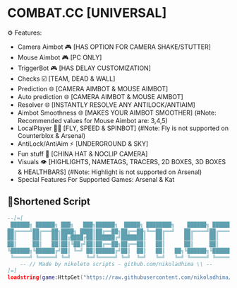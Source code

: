 # COMBAT.CC [UNIVERSAL]
⚙️ Features:
- Camera Aimbot 🎮 [HAS OPTION FOR CAMERA SHAKE/STUTTER]
- Mouse Aimbot 🎮 [PC ONLY]
- TriggerBot 🎮 [HAS DELAY CUSTOMIZATION]
- Checks ☑️ [TEAM, DEAD & WALL]
- Prediction 🌐 [CAMERA AIMBOT & MOUSE AIMBOT]
- Auto prediction 🌐 [CAMERA AIMBOT & MOUSE AIMBOT]
- Resolver 🌐 [INSTANTLY RESOLVE ANY ANTILOCK/ANTIAIM]
- Aimbot Smoothness 🌐 [MAKES YOUR AIMBOT SMOOTHER] (#Note: Recommended values for Mouse Aimbot are: 3,4,5)
- LocalPlayer 🏃‍♂️ [FLY, SPEED & SPINBOT] (#Note: Fly is not supported on Counterblox & Arsenal)
- AntiLock/AntiAim ⚡ [UNDERGROUND & SKY]
- Fun stuff 👾 [CHINA HAT & NOCLIP CAMERA]
- Visuals 👁️ [HIGHLIGHTS, NAMETAGS, TRACERS, 2D BOXES, 3D BOXES & HEALTHBARS] (#Note: Highlight is not supported on Arsenal)
- Special Features For Supported Games: Arsenal & Kat

## 🔌Shortened Script
```lua
--[=[
 ██████╗ ██████╗ ███╗   ███╗██████╗  █████╗ ████████╗    ██████╗ ██████╗
██╔════╝██╔═══██╗████╗ ████║██╔══██╗██╔══██╗╚══██╔══╝   ██╔════╝██╔════╝
██║     ██║   ██║██╔████╔██║██████╔╝███████║   ██║      ██║     ██║     
██║     ██║   ██║██║╚██╔╝██║██╔══██╗██╔══██║   ██║      ██║     ██║     
╚██████╗╚██████╔╝██║ ╚═╝ ██║██████╔╝██║  ██║   ██║   ██╗╚██████╗╚██████╗
 ╚═════╝ ╚═════╝ ╚═╝     ╚═╝╚═════╝ ╚═╝  ╚═╝   ╚═╝   ╚═╝ ╚═════╝ ╚═════╝
    -- // Made by nikoleto scripts - github.com/nikoladhima \\ --
]=]
loadstring(game:HttpGet("https://raw.githubusercontent.com/nikoladhima/combat.cc/refs/heads/main/combat.cc.lua"))()
```
<br/>
